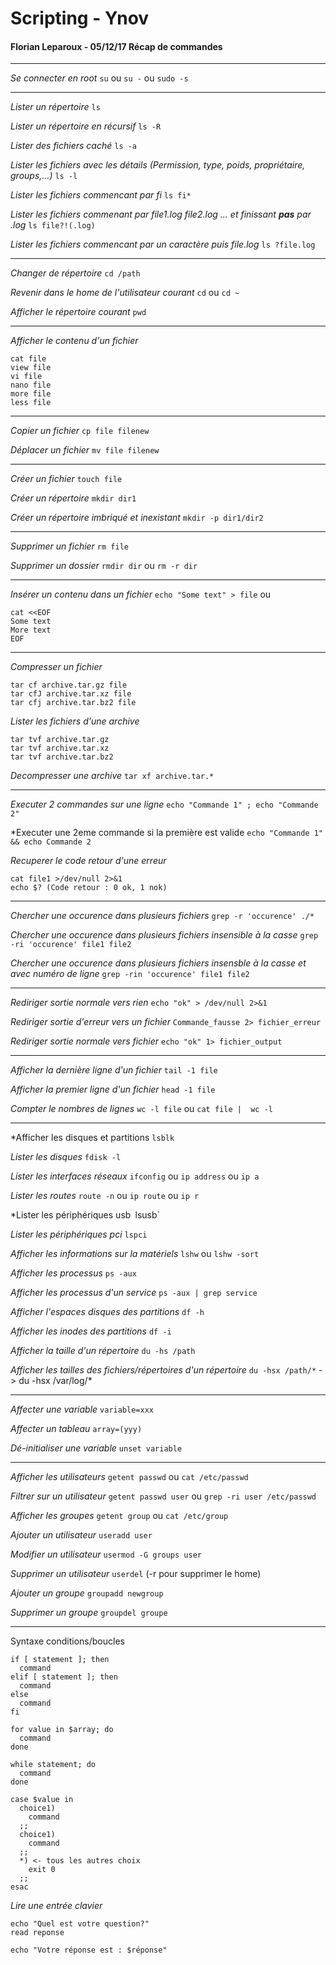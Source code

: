 # Scripting - Ynov
#### Florian Leparoux - 05/12/17 Récap de commandes

---
*Se connecter en root*
`su` ou `su -` ou `sudo -s`

---
*Lister un répertoire*
`ls`

*Lister un répertoire en récursif*
`ls -R`

*Lister des fichiers caché*
`ls -a`

*Lister les fichiers avec les détails (Permission, type, poids, propriétaire, groups,...)*
`ls -l`

*Lister les fichiers commencant par fi*
`ls fi*`

*Lister les fichiers commenant par file1.log file2.log ... et finissant **pas** par .log*
`ls file?!(.log)`

*Lister les fichiers commencant par un caractère puis file.log*
`ls ?file.log`

---
*Changer de répertoire*
`cd /path`

*Revenir dans le home de l'utilisateur courant*
`cd` ou `cd ~`

*Afficher le répertoire courant*
`pwd`

---
*Afficher le contenu d'un fichier*
```
cat file
view file
vi file
nano file
more file
less file
```

---
*Copier un fichier*
`cp file filenew`

*Déplacer un fichier*
`mv file filenew`

---
*Créer un fichier*
`touch file`

*Créer un répertoire*
`mkdir dir1`

*Créer un répertoire imbriqué et inexistant*
`mkdir -p dir1/dir2`

---
*Supprimer un fichier*
`rm file`

*Supprimer un dossier*
`rmdir dir` ou `rm -r dir`

---
*Insérer un contenu dans un fichier*
`echo "Some text" > file` ou
```
cat <<EOF
Some text
More text
EOF
```

---
*Compresser un fichier*
```
tar cf archive.tar.gz file
tar cfJ archive.tar.xz file
tar cfj archive.tar.bz2 file
```

*Lister les fichiers d'une archive*
```
tar tvf archive.tar.gz
tar tvf archive.tar.xz
tar tvf archive.tar.bz2
```

*Decompresser une archive*
`tar xf archive.tar.*`

---
*Executer 2 commandes sur une ligne*
`echo "Commande 1" ; echo "Commande 2"`

*Executer une 2eme commande si la première est valide
`echo "Commande 1" && echo Commande 2`

*Recuperer le code retour d'une erreur*
```
cat file1 >/dev/null 2>&1
echo $? (Code retour : 0 ok, 1 nok)
```

---
*Chercher une occurence dans plusieurs fichiers*
`grep -r 'occurence' ./*`

*Chercher une occurence dans plusieurs fichiers insensible à la casse*
`grep -ri 'occurence' file1 file2`

*Chercher une occurence dans plusieurs fichiers insensble à la casse et avec numéro de ligne*
`grep -rin 'occurence' file1 file2`

---
*Rediriger sortie normale vers rien*
`echo "ok" > /dev/null 2>&1`

*Rediriger sortie d'erreur  vers un fichier*
`Commande_fausse 2> fichier_erreur`

*Rediriger sortie normale vers fichier*
`echo "ok" 1> fichier_output`

---
*Afficher la dernière ligne d'un fichier*
`tail -1 file`

*Afficher la premier ligne d'un fichier*
`head -1 file`

*Compter le nombres de lignes*
`wc -l file` ou
`cat file |  wc -l`

---
*Afficher les disques et partitions
`lsblk`

*Lister les disques*
`fdisk -l`

*Lister les interfaces réseaux*
`ifconfig` ou `ip address` ou `ip a`

*Lister les routes*
`route -n` ou `ip route` ou `ip r`

*Lister les périphériques usb`
`lsusb`

*Lister les périphériques pci*
`lspci`

*Afficher les informations sur la matériels*
`lshw` ou `lshw -sort`

*Afficher les processus*
`ps -aux`

*Afficher les processus d'un service*
`ps -aux | grep service`

*Afficher l'espaces disques des partitions*
`df -h`

*Afficher les inodes des partitions*
`df -i`

*Afficher la taille d'un répertoire*
`du -hs /path`

*Afficher les tailles des fichiers/répertoires d'un répertoire*
`du -hsx /path/*` -> du -hsx /var/log/*

---
*Affecter une variable*
`variable=xxx`

*Affecter un tableau*
`array=(yyy)`

*Dé-initialiser une variable*
`unset variable`

---
*Afficher les utilisateurs*
`getent passwd` ou `cat /etc/passwd`

*Filtrer sur un utilisateur*
`getent passwd user` ou `grep -ri user /etc/passwd`

*Afficher les groupes*
`getent group` ou `cat /etc/group`

*Ajouter un utilisateur*
`useradd user`

*Modifier un utilisateur*
`usermod -G groups user`

*Supprimer un utilisateur*
`userdel` (-r pour supprimer le home)

*Ajouter un groupe*
`groupadd newgroup`

*Supprimer un groupe*
`groupdel groupe`

---

Syntaxe conditions/boucles

```
if [ statement ]; then
  command
elif [ statement ]; then
  command
else
  command
fi
```

```
for value in $array; do
  command
done
```

```
while statement; do
  command
done
```

```
case $value in
  choice1)
    command
  ;;
  choice1)
    command
  ;;
  *) <- tous les autres choix
    exit 0
  ;;
esac
```

*Lire une entrée clavier*
```
echo "Quel est votre question?"
read reponse

echo "Votre réponse est : $réponse"
```
